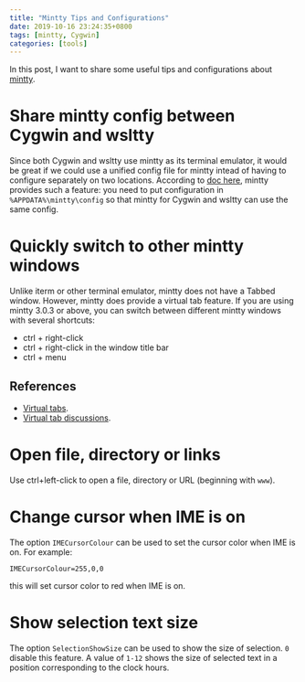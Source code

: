 ```yaml
---
title: "Mintty Tips and Configurations"
date: 2019-10-16 23:24:35+0800
tags: [mintty, Cygwin]
categories: [tools]
---
```


In this post, I want to share some useful tips and configurations about
[mintty](https://github.com/mintty/mintty).

<!--more-->

# Share mintty config between Cygwin and wsltty

Since both Cygwin and wsltty use mintty as its terminal emulator, it would be
great if we could use a unified config file for mintty intead of having to
configure separately on two locations. According to [doc
here](https://github.com/mintty/mintty/wiki/Tips#configuring-mintty), mintty
provides such a feature: you need to put configuration in
`%APPDATA%\mintty\config` so that mintty for Cygwin and wsltty can use the same
config.

# Quickly switch to other mintty windows

Unlike iterm or other terminal emulator, mintty does not have a Tabbed window.
However, mintty does provide a virtual tab feature. If you are using mintty
3.0.3 or above, you can switch between different mintty windows with several
shortcuts:

+ ctrl + right-click
+ ctrl + right-click in the window title bar
+ ctrl + menu

## References

- [Virtual tabs](https://github.com/mintty/mintty/wiki/Tips#virtual-tabs).
- [Virtual tab discussions](https://github.com/mintty/mintty/issues/699).

# Open file, directory or links

Use ctrl+left-click to open a file, directory or URL (beginning with `www`).

# Change cursor when IME is on

The option `IMECursorColour` can be used to set the cursor color when IME is
on. For example:

```
IMECursorColour=255,0,0
```

this will set cursor color to red when IME is on.

# Show selection text size

The option `SelectionShowSize` can be used to show the size of selection. `0`
disable this feature. A value of `1-12` shows the size of selected text in a
position corresponding to the clock hours.

